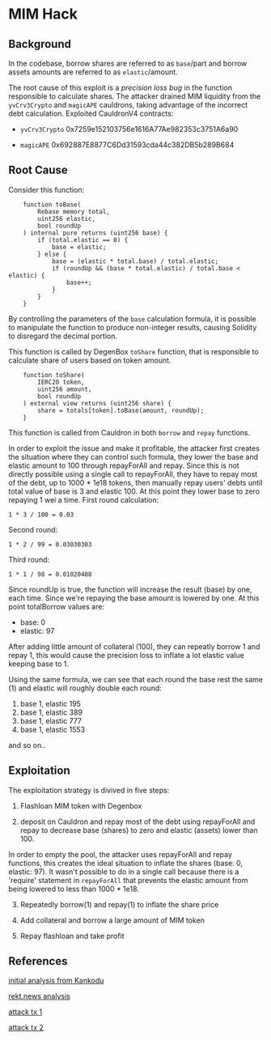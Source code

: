 # MIM Hack
## Background

In the codebase, borrow shares are referred to as `base`/part and borrow assets amounts are referred to as `elastic`/amount.

The root cause of this exploit is a *precision loss bug* in the function responsible to calculate shares. The attacker drained MIM liquidity from the `yvCrv3Crypto` and `magicAPE` cauldrons, taking advantage of the incorrect debt calculation. Exploited CauldronV4 contracts:

- `yvCrv3Crypto` 0x7259e152103756e1616A77Ae982353c3751A6a90

- `magicAPE` 0x692887E8877C6Dd31593cda44c382DB5b289B684

## Root Cause

Consider this function:
```
    function toBase(
        Rebase memory total,
        uint256 elastic,
        bool roundUp
    ) internal pure returns (uint256 base) {
        if (total.elastic == 0) {
            base = elastic;
        } else {
            base = (elastic * total.base) / total.elastic;
            if (roundUp && (base * total.elastic) / total.base < elastic) {
                base++;
            }
        }
    }
```
By controlling the parameters of the `base` calculation formula, it is possible to manipulate the function to produce non-integer results, causing Solidity to disregard the decimal portion.

This function is called by DegenBox `toShare` function, that is responsible to calculate share of users based on token amount.
```
    function toShare(
        IERC20 token,
        uint256 amount,
        bool roundUp
    ) external view returns (uint256 share) {
        share = totals[token].toBase(amount, roundUp);
    }
```
This function is called from Cauldron in both `borrow` and `repay` functions.

In order to exploit the issue and make it profitable, the attacker first creates the situation where they can control such formula, they lower the base and elastic amount to 100 through repayForAll and repay.
Since this is not directly possible using a single call to repayForAll, they have to repay most of the debt, up to 1000 * 1e18 tokens, then manually repay users' debts until total value of base is 3 and elastic 100.
At this point they lower base to zero repaying 1 wei a time. First round calculation:
```
1 * 3 / 100 = 0.03
```
Second round:
```
1 * 2 / 99 = 0.03030303
```
Third round:
```
1 * 1 / 98 = 0.01020408
```
Since roundUp is true, the function will increase the result (base) by one, each time. Since we're repaying the base amount is lowered by one.
At this point totalBorrow values are:
- base: 0
- elastic: 97

After adding little amount of collateral (100), they can repeatly borrow 1 and repay 1, this would cause the precision loss to inflate a lot elastic value keeping base to 1.

Using the same formula, we can see that each round the base rest the same (1) and elastic will roughly double each round:
1. base 1, elastic 195
2. base 1, elastic 389
3. base 1, elastic 777
4. base 1, elastic 1553

and so on..

## Exploitation

The exploitation strategy is divived in five steps:

1. Flashloan MIM token with Degenbox

2. deposit on Cauldron and repay most of the debt using repayForAll and repay to decrease base (shares) to zero and elastic (assets) lower than 100.

In order to empty the pool, the attacker uses repayForAll and repay functions, this creates the ideal situation to inflate the shares (base: 0, elastic: 97).
It wasn't possible to do in a single call because there is a 'require' statement in `repayForAll` that prevents the elastic amount from being lowered to less than 1000 * 1e18.

3. Repeatedly borrow(1) and repay(1) to inflate the share price

4. Add collateral and borrow a large amount of MIM token

5. Repay flashloan and take profit

## References

[initial analysis from Kankodu](https://twitter.com/kankodu/status/1752581744803680680)

[rekt.news analysis](https://rekt.news/abra-rekt/)

[attack tx 1](https://phalcon.blocksec.com/explorer/tx/eth/0x26a83db7e28838dd9fee6fb7314ae58dcc6aee9a20bf224c386ff5e80f7e4cf2)

[attack tx 2](https://phalcon.blocksec.com/explorer/tx/eth/0xdb4616b89ad82062787a4e924d520639791302476484b9a6eca5126f79b6d877)
